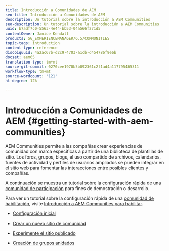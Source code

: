 ```yaml
---
title: Introducción a Comunidades de AEM
seo-title: Introducción a Comunidades de AEM
description: Un tutorial sobre la introducción a AEM Communities
seo-description: Un tutorial sobre la introducción a AEM Communities
uuid: b7adf7c0-5563-4e44-bb53-04a566f271d5
contentOwner: Janice Kendall
products: SG_EXPERIENCEMANAGER/6.5/COMMUNITIES
topic-tags: introduction
content-type: reference
discoiquuid: 4a2ac67b-d2c9-4703-a1cb-d454786f9e6b
docset: aem65
translation-type: tm+mt
source-git-commit: 0270cee1970b5b092361c2f1ad4a117795465311
workflow-type: tm+mt
source-wordcount: '121'
ht-degree: 12%

---
```



# Introducción a Comunidades de AEM {#getting-started-with-aem-communities}

AEM Communities permite a las compañías crear experiencias de comunidad con marca específicas a partir de una biblioteca de plantillas de sitio. Los foros, grupos, blogs, el uso compartido de archivos, calendarios, fuentes de actividad y perfiles de usuarios ampliados se pueden integrar en el sitio web para fomentar las interacciones entre posibles clientes y compañías.

A continuación se muestra un tutorial sobre la configuración rápida de una [comunidad de participación](/help/communities/overview.md#engagement-community) para fines de demostración o desarrollo.

Para ver un tutorial sobre la configuración rápida de una [comunidad de habilitación](/help/communities/overview.md#enablement-community), visite [Introducción a AEM Communities para habilitar](/help/communities/getting-started-enablement.md).

* [Configuración inicial](/help/communities/setup.md)

* [Crear un nuevo sitio de comunidad](/help/communities/create-site.md)

* [Experimente el sitio publicado](/help/communities/published-site.md)

* [Creación de grupos anidados](/help/communities/nested-groups.md)

